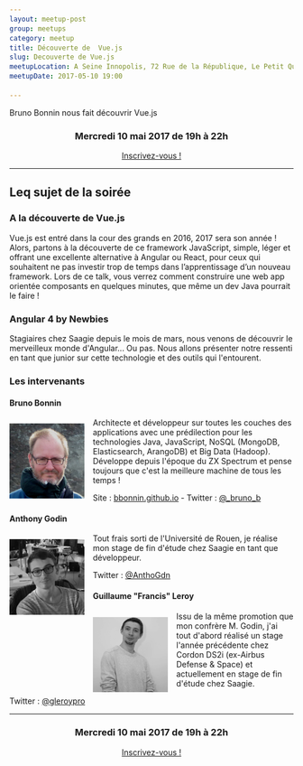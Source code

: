 ```yaml
---
layout: meetup-post
group: meetups
category: meetup
title: Découverte de  Vue.js 
slug: Decouverte de Vue.js 
meetupLocation: A Seine Innopolis, 72 Rue de la République, Le Petit Quevilly
meetupDate: 2017-05-10 19:00

---
```


Bruno Bonnin nous fait découvrir Vue.js

<div style="text-align: center;">
  <h3>Mercredi 10 mai 2017 de 19h à 22h</h3>
  <p>
    <a class="button" target="_blank"
    href="https://www.eventbrite.fr/e/billets-decouverte-de-vuejs-34251257433">
      Inscrivez-vous !
    </a>
  </p>
</div>

----

## Leq sujet de la soirée


### A la découverte de Vue.js


Vue.js est entré dans la cour des grands en 2016, 2017 sera son année ! 
Alors, partons à la découverte de ce framework JavaScript, simple, léger et offrant une excellente alternative à Angular ou React, pour ceux qui souhaitent ne pas investir trop de temps dans l’apprentissage d’un nouveau framework. 
Lors de ce talk, vous verrez comment construire une web app orientée composants en quelques minutes, que même un dev Java pourrait le faire !


### Angular 4 by Newbies

Stagiaires chez Saagie depuis le mois de mars, nous venons de découvrir le merveilleux monde d'Angular... Ou pas.
Nous allons présenter notre ressenti en tant que junior sur cette technologie et des outils qui l'entourent.


### Les intervenants

#### Bruno Bonnin


<img src="/images/meetups/bruno_bonnin.png" alt="Bruno Bonnin" width="133" style="float: left; margin: 10px 15px 0px 0px;"/>

Architecte et développeur sur toutes les couches des applications avec une prédilection pour les technologies Java, JavaScript, NoSQL (MongoDB, Elasticsearch, ArangoDB) et Big Data (Hadoop). 
Développe depuis l'époque du ZX Spectrum et pense toujours que c'est la meilleure machine de tous les temps !

Site : [bbonnin.github.io](https://bbonnin.github.io/) - Twitter : [@\_bruno_b](https://twitter.com/_bruno_b_)

#### Anthony Godin

<img src="/images/meetups/agodin.png" alt="Antony Godin" width="133" style="float: left; margin: 10px 15px 0px 0px;"/>

Tout frais sorti de l'Université de Rouen, je réalise mon stage de fin d'étude chez Saagie en tant que développeur.

Twitter : [@AnthoGdn ](https://twitter.com/anthogdn)

#### Guillaume "Francis" Leroy

<img src="/images/meetups/gleroy.jpg" alt="Antony Godin" width="133" style="float: left; margin: 10px 15px 0px 0px;"/>

Issu de la même promotion que mon confrère M. Godin, j'ai tout d'abord réalisé un stage l'année précédente chez Cordon DS2i (ex-Airbus Defense & Space) et actuellement en stage de fin d'étude chez Saagie.

Twitter : [@gleroypro](https://twitter.com/gleroypro)

----

<div style="text-align: center;">
  <h3>Mercredi 10 mai 2017 de 19h à 22h</h3>
  <p>
    <a class="button" target="_blank"
    href="https://www.eventbrite.fr/e/billets-decouverte-de-vuejs-34251257433">
      Inscrivez-vous !
    </a>
  </p>
</div>
